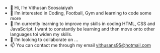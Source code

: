 - 👋 Hi, I’m Vithusan Soosaiaiyah
- 👀 I’m interested in Coding, Football, Gym and learning to code some more
- 🌱 I’m currently learning to improve my skills in coding HTML, CSS and JavaScript. I  want to constantly be learning and then move onto other languages toi widen my skills.
- 💞️ I’m looking to collaborate on ...
- 📫 You can contact me through my email vithusans95@hotmail.com

<!---
Vithsuan95/Vithsuan95 is a ✨ special ✨ repository because its `README.md` (this file) appears on your GitHub profile.
You can click the Preview link to take a look at your changes.
--->
